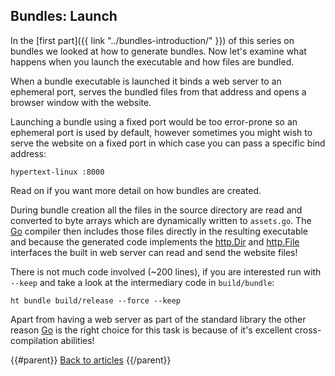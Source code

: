 ## Bundles: Launch

In the [first part]({{ link "../bundles-introduction/" }}) of this series on bundles we looked at how to generate bundles. Now let's examine what happens when you launch the executable and how files are bundled.

When a bundle executable is launched it binds a web server to an ephemeral port, serves the bundled files from that address and opens a browser window with the website.

Launching a bundle using a fixed port would be too error-prone so an ephemeral port is used by default, however sometimes you might wish to serve the website on a fixed port in which case you can pass a specific bind address:

```
hypertext-linux :8000
```

Read on if you want more detail on how bundles are created.

During bundle creation all the files in the source directory are read and converted to byte arrays which are dynamically written to `assets.go`. The [Go][] compiler then includes those files directly in the resulting executable and because the generated code implements the [http.Dir][] and [http.File][] interfaces the built in web server can read and send the website files!

There is not much code involved (~200 lines), if you are interested run with `--keep` and take a look at the intermediary code in `build/bundle`:

```
ht bundle build/release --force --keep
```

Apart from having a web server as part of the standard library the other reason [Go][] is the right choice for this task is because of it's excellent cross-compilation abilities!

{{#parent}}
[Back to articles]({{href}})
{{/parent}}

[Go]: https://golang.org/
[http.Dir]: https://golang.org/pkg/net/http/#Dir.Open
[http.File]: https://golang.org/pkg/net/http/#File
